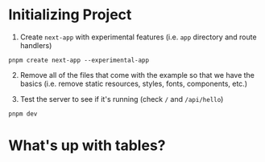 # Initializing Project

1. Create `next-app` with experimental features (i.e. `app` directory and route handlers)

```
pnpm create next-app --experimental-app
```

2. Remove all of the files that come with the example so that we have the basics (i.e. remove static resources, styles, fonts, components, etc.)

3. Test the server to see if it's running (check `/` and `/api/hello`)
```
pnpm dev
```

# What's up with tables?

